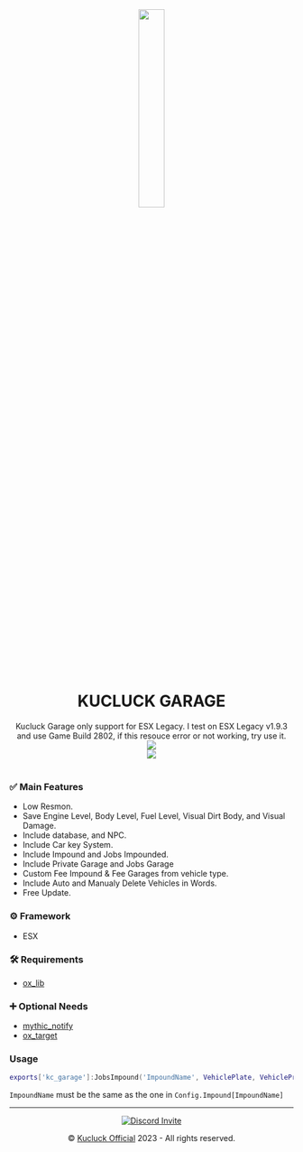 <div align="center">
<img src="https://media.discordapp.net/attachments/901446802711142460/1060136243377229874/KC.png" width="30%">
<h1><b>KUCLUCK GARAGE</b></h1>
Kucluck Garage only support for ESX Legacy. I test on ESX Legacy v1.9.3 and use Game Build 2802, if this resouce error or not working, try use it.
</div>

<div align="center">
<img src="https://media.discordapp.net/attachments/1060165701136044052/1078453434270883920/20230224060842_1.jpg">

<br>
<img src="https://media.discordapp.net/attachments/1060165701136044052/1078453117517037578/20230224060722_1.jpg">
</div>

<br>

### ✅ Main Features

- Low Resmon.
- Save Engine Level, Body Level, Fuel Level, Visual Dirt Body, and Visual Damage.
- Include database, and NPC.
- Include Car key System.
- Include Impound and Jobs Impounded.
- Include Private Garage and Jobs Garage
- Custom Fee Impound & Fee Garages from vehicle type.
- Include Auto and Manualy Delete Vehicles in Words.
- Free Update.

### ⚙️ Framework

- ESX

### 🛠 Requirements

- <a href='https://github.com/overextended/ox_lib'>ox_lib</a>

### ➕ Optional Needs

- <a href='https://github.com/JayMontana36/mythic_notify'>mythic_notify</a>
- <a href='https://github.com/overextended/ox_target'>ox_target</a>

### Usage

```lua
exports['kc_garage']:JobsImpound('ImpoundName', VehiclePlate, VehiclePropertis, ESX.PlayerData.identifier)
```

`ImpoundName` must be the same as the one in `Config.Impound[ImpoundName]`

<hr>

<div align="center"> <a href="https://discord.gg/BuACxn4XUw" title=""><img alt="Discord Invite" src="https://discordapp.com/api/guilds/901445288881963059/widget.png?style=banner2"></a>
</div>

<p align="center">©️ <a href="https://discord.gg/BuACxn4XUw">Kucluck Official</a> 2023 - All rights reserved.</p>
